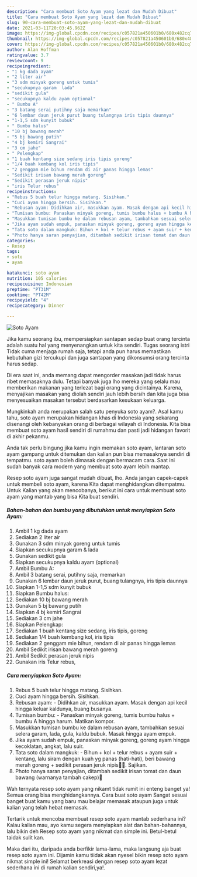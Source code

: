 ```yaml
---
description: "Cara membuat Soto Ayam yang lezat dan Mudah Dibuat"
title: "Cara membuat Soto Ayam yang lezat dan Mudah Dibuat"
slug: 90-cara-membuat-soto-ayam-yang-lezat-dan-mudah-dibuat
date: 2021-03-11T20:03:45.962Z
image: https://img-global.cpcdn.com/recipes/c057821a450601b0/680x482cq70/soto-ayam-foto-resep-utama.jpg
thumbnail: https://img-global.cpcdn.com/recipes/c057821a450601b0/680x482cq70/soto-ayam-foto-resep-utama.jpg
cover: https://img-global.cpcdn.com/recipes/c057821a450601b0/680x482cq70/soto-ayam-foto-resep-utama.jpg
author: Alan Hoffman
ratingvalue: 3.7
reviewcount: 9
recipeingredient:
- "1 kg dada ayam"
- "2 liter air"
- "3 sdm minyak goreng untuk tumis"
- "secukupnya garam  lada"
- "sedikit gula"
- "secukupnya kaldu ayam optional"
- " Bumbu A"
- "3 batang serai putihny saja memarkan"
- "6 lembar daun jeruk purut buang tulangnya iris tipis daunnya"
- "1-1,5 sdm kunyit bubuk"
- " Bumbu halus"
- "10 bj bawang merah"
- "5 bj bawang putih"
- "4 bj kemiri Sangrai"
- "3 cm jahe"
- " Pelengkap"
- "1 buah kentang size sedang iris tipis goreng"
- "1/4 buah kembang kol iris tipis"
- "2 genggam mie bihun rendam di air panas hingga lemas"
- "Sedikit irisan bawang merah goreng"
- "Sedikit perasan jeruk nipis"
- "iris Telur rebus"
recipeinstructions:
- "Rebus 5 buah telur hingga matang. Sisihkan."
- "Cuci ayam hingga bersih. Sisihkan."
- "Rebusan ayam: Didihkan air, masukkan ayam. Masak dengan api kecil hingga keluar kaldunya, buang busanya."
- "Tumisan bumbu: Panaskan minyak goreng, tumis bumbu halus + bumbu A hingga harum. Matikan kompor."
- "Masukkan tumisan bumbu ke dalam rebusan ayam, tambahkan sesuai selera garam, lada, gula, kaldu bubuk. Masak hingga ayam empuk."
- "Jika ayam sudah empuk, panaskan minyak goreng, goreng ayam hingga kecoklatan, angkat, lalu suir."
- "Tata soto dalam mangkuk: Bihun + kol + telur rebus + ayam suir + kentang, lalu siram dengan kuah yg panas (hati-hati), beri bawang merah goreng + sedikit perasan jeruk nipis🤤🤤. Sajikan."
- "Photo hanya saran penyajian, ditambah sedikit irisan tomat dan daun bawang (warnanya tambah cakep)🤩"
categories:
- Resep
tags:
- soto
- ayam

katakunci: soto ayam 
nutrition: 105 calories
recipecuisine: Indonesian
preptime: "PT31M"
cooktime: "PT42M"
recipeyield: "4"
recipecategory: Dinner

---
```



![Soto Ayam](https://img-global.cpcdn.com/recipes/c057821a450601b0/680x482cq70/soto-ayam-foto-resep-utama.jpg)

Jika kamu seorang ibu, mempersiapkan santapan sedap buat orang tercinta adalah suatu hal yang menyenangkan untuk kita sendiri. Tugas seorang istri Tidak cuma menjaga rumah saja, tetapi anda pun harus memastikan kebutuhan gizi tercukupi dan juga santapan yang dikonsumsi orang tercinta harus sedap.

Di era  saat ini, anda memang dapat mengorder masakan jadi tidak harus ribet memasaknya dulu. Tetapi banyak juga lho mereka yang selalu mau memberikan makanan yang terlezat bagi orang yang dicintainya. Karena, menyajikan masakan yang diolah sendiri jauh lebih bersih dan kita juga bisa menyesuaikan masakan tersebut berdasarkan kesukaan keluarga. 



Mungkinkah anda merupakan salah satu penyuka soto ayam?. Asal kamu tahu, soto ayam merupakan hidangan khas di Indonesia yang sekarang disenangi oleh kebanyakan orang di berbagai wilayah di Indonesia. Kita bisa membuat soto ayam hasil sendiri di rumahmu dan pasti jadi hidangan favorit di akhir pekanmu.

Anda tak perlu bingung jika kamu ingin memakan soto ayam, lantaran soto ayam gampang untuk ditemukan dan kalian pun bisa memasaknya sendiri di tempatmu. soto ayam boleh dimasak dengan bermacam cara. Saat ini sudah banyak cara modern yang membuat soto ayam lebih mantap.

Resep soto ayam juga sangat mudah dibuat, lho. Anda jangan capek-capek untuk membeli soto ayam, karena Kita dapat menghidangkan ditempatmu. Untuk Kalian yang akan mencobanya, berikut ini cara untuk membuat soto ayam yang mantab yang bisa Kita buat sendiri.

<!--inarticleads1-->

##### Bahan-bahan dan bumbu yang dibutuhkan untuk menyiapkan Soto Ayam:

1. Ambil 1 kg dada ayam
1. Sediakan 2 liter air
1. Gunakan 3 sdm minyak goreng untuk tumis
1. Siapkan secukupnya garam &amp; lada
1. Gunakan sedikit gula
1. Siapkan secukupnya kaldu ayam (optional)
1. Ambil  Bumbu A:
1. Ambil 3 batang serai, putihny saja, memarkan
1. Gunakan 6 lembar daun jeruk purut, buang tulangnya, iris tipis daunnya
1. Siapkan 1-1,5 sdm kunyit bubuk
1. Siapkan  Bumbu halus:
1. Sediakan 10 bj bawang merah
1. Gunakan 5 bj bawang putih
1. Siapkan 4 bj kemiri Sangrai
1. Sediakan 3 cm jahe
1. Siapkan  Pelengkap:
1. Sediakan 1 buah kentang size sedang, iris tipis, goreng
1. Sediakan 1/4 buah kembang kol, iris tipis
1. Sediakan 2 genggam mie bihun, rendam di air panas hingga lemas
1. Ambil Sedikit irisan bawang merah goreng
1. Ambil Sedikit perasan jeruk nipis
1. Gunakan iris Telur rebus,




<!--inarticleads2-->

##### Cara menyiapkan Soto Ayam:

1. Rebus 5 buah telur hingga matang. Sisihkan.
1. Cuci ayam hingga bersih. Sisihkan.
1. Rebusan ayam: - Didihkan air, masukkan ayam. Masak dengan api kecil hingga keluar kaldunya, buang busanya.
1. Tumisan bumbu: - Panaskan minyak goreng, tumis bumbu halus + bumbu A hingga harum. Matikan kompor.
1. Masukkan tumisan bumbu ke dalam rebusan ayam, tambahkan sesuai selera garam, lada, gula, kaldu bubuk. Masak hingga ayam empuk.
1. Jika ayam sudah empuk, panaskan minyak goreng, goreng ayam hingga kecoklatan, angkat, lalu suir.
1. Tata soto dalam mangkuk: - Bihun + kol + telur rebus + ayam suir + kentang, lalu siram dengan kuah yg panas (hati-hati), beri bawang merah goreng + sedikit perasan jeruk nipis🤤🤤. Sajikan.
1. Photo hanya saran penyajian, ditambah sedikit irisan tomat dan daun bawang (warnanya tambah cakep)🤩




Wah ternyata resep soto ayam yang nikamt tidak rumit ini enteng banget ya! Semua orang bisa menghidangkannya. Cara buat soto ayam Sangat sesuai banget buat kamu yang baru mau belajar memasak ataupun juga untuk kalian yang telah hebat memasak.

Tertarik untuk mencoba membuat resep soto ayam mantab sederhana ini? Kalau kalian mau, ayo kamu segera menyiapkan alat dan bahan-bahannya, lalu bikin deh Resep soto ayam yang nikmat dan simple ini. Betul-betul taidak sulit kan. 

Maka dari itu, daripada anda berfikir lama-lama, maka langsung aja buat resep soto ayam ini. Dijamin kamu tiidak akan nyesel bikin resep soto ayam nikmat simple ini! Selamat berkreasi dengan resep soto ayam lezat sederhana ini di rumah kalian sendiri,ya!.

